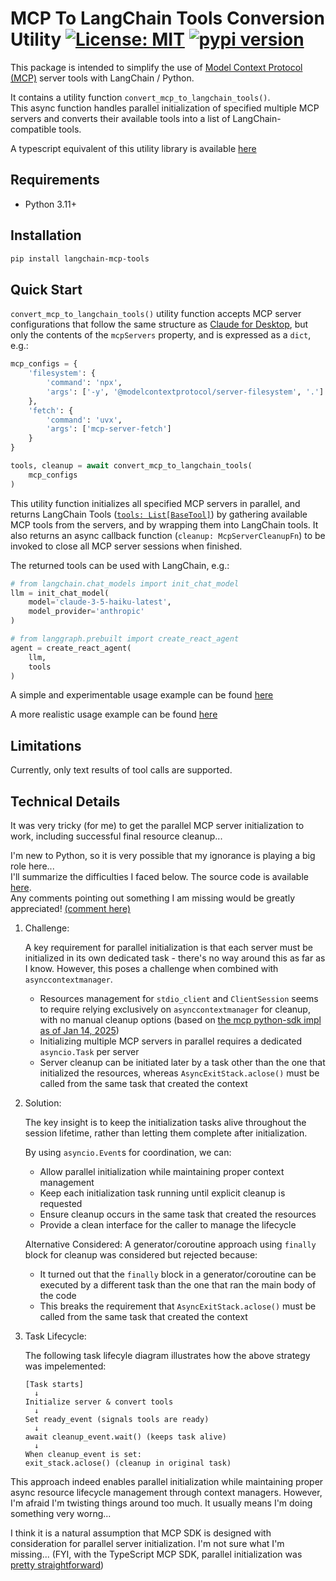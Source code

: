 # MCP To LangChain Tools Conversion Utility [![License: MIT](https://img.shields.io/badge/License-MIT-blue.svg)](https://github.com/hideya/langchain-mcp-tools-py/blob/main/LICENSE) [![pypi version](https://img.shields.io/pypi/v/langchain-mcp-tools.svg)](https://pypi.org/project/langchain-mcp-tools/)

This package is intended to simplify the use of
[Model Context Protocol (MCP)](https://modelcontextprotocol.io/)
server tools with LangChain / Python.

It contains a utility function `convert_mcp_to_langchain_tools()`.  
This async function handles parallel initialization of specified multiple MCP servers
and converts their available tools into a list of LangChain-compatible tools.

A typescript equivalent of this utility library is available
[here](https://www.npmjs.com/package/@h1deya/langchain-mcp-tools)

## Requirements

- Python 3.11+

## Installation

```bash
pip install langchain-mcp-tools
```

## Quick Start

`convert_mcp_to_langchain_tools()` utility function accepts MCP server configurations
that follow the same structure as
[Claude for Desktop](https://modelcontextprotocol.io/quickstart/user),
but only the contents of the `mcpServers` property,
and is expressed as a `dict`, e.g.:

```python
mcp_configs = {
    'filesystem': {
        'command': 'npx',
        'args': ['-y', '@modelcontextprotocol/server-filesystem', '.']
    },
    'fetch': {
        'command': 'uvx',
        'args': ['mcp-server-fetch']
    }
}

tools, cleanup = await convert_mcp_to_langchain_tools(
    mcp_configs
)
```

This utility function initializes all specified MCP servers in parallel,
and returns LangChain Tools
([`tools: List[BaseTool]`](https://python.langchain.com/api_reference/core/tools/langchain_core.tools.base.BaseTool.html#langchain_core.tools.base.BaseTool))
by gathering available MCP tools from the servers,
and by wrapping them into LangChain tools.
It also returns an async callback function (`cleanup: McpServerCleanupFn`)
to be invoked to close all MCP server sessions when finished.

The returned tools can be used with LangChain, e.g.:

```python
# from langchain.chat_models import init_chat_model
llm = init_chat_model(
    model='claude-3-5-haiku-latest',
    model_provider='anthropic'
)

# from langgraph.prebuilt import create_react_agent
agent = create_react_agent(
    llm,
    tools
)
```
A simple and experimentable usage example can be found
[here](https://github.com/hideya/langchain-mcp-tools-py-usage/blob/main/src/example.py)

A more realistic usage example can be found
[here](https://github.com/hideya/mcp-client-langchain-py)


## Limitations

Currently, only text results of tool calls are supported.

## Technical Details

It was very tricky (for me) to get the parallel MCP server initialization
to work, including successful final resource cleanup...

I'm new to Python, so it is very possible that my ignorance is playing
a big role here...  
I'll summarize the difficulties I faced below.
The source code is available
[here](https://github.com/hideya/langchain-mcp-tools-py/blob/main/src/langchain_mcp_tools/langchain_mcp_tools.py).  
Any comments pointing out something I am missing would be greatly appreciated!
[(comment here)](https://github.com/hideya/langchain-mcp-tools-ts/issues)

1. Challenge:

   A key requirement for parallel initialization is that each server must be
   initialized in its own dedicated task - there's no way around this as far as
   I know. However, this poses a challenge when combined with
   `asynccontextmanager`.

   - Resources management for `stdio_client` and `ClientSession` seems
     to require relying exclusively on `asynccontextmanager` for cleanup,
     with no manual cleanup options
     (based on [the mcp python-sdk impl as of Jan 14, 2025](https://github.com/modelcontextprotocol/python-sdk/tree/99727a9/src/mcp/client))
   - Initializing multiple MCP servers in parallel requires a dedicated
     `asyncio.Task` per server
   - Server cleanup can be initiated later by a task other than the one
     that initialized the resources, whereas `AsyncExitStack.aclose()` must be
     called from the same task that created the context

2. Solution:

   The key insight is to keep the initialization tasks alive throughout the
   session lifetime, rather than letting them complete after initialization.

   By using `asyncio.Event`s for coordination, we can:
   - Allow parallel initialization while maintaining proper context management
   - Keep each initialization task running until explicit cleanup is requested
   - Ensure cleanup occurs in the same task that created the resources
   - Provide a clean interface for the caller to manage the lifecycle

   Alternative Considered:
   A generator/coroutine approach using `finally` block for cleanup was
   considered but rejected because:
   - It turned out that the `finally` block in a generator/coroutine can be
     executed by a different task than the one that ran the main body of
     the code
   - This breaks the requirement that `AsyncExitStack.aclose()` must be
     called from the same task that created the context

3. Task Lifecycle:

   The following task lifecyle diagram illustrates how the above strategy
   was impelemented:
   ```
   [Task starts]
     ↓
   Initialize server & convert tools
     ↓
   Set ready_event (signals tools are ready)
     ↓
   await cleanup_event.wait() (keeps task alive)
     ↓
   When cleanup_event is set:
   exit_stack.aclose() (cleanup in original task)
   ```
This approach indeed enables parallel initialization while maintaining proper
async resource lifecycle management through context managers.
However, I'm afraid I'm twisting things around too much.
It usually means I'm doing something very worng...

I think it is a natural assumption that MCP SDK is designed with consideration
for parallel server initialization.
I'm not sure what I'm missing...
(FYI, with the TypeScript MCP SDK, parallel initialization was
[pretty straightforward](https://github.com/hideya/langchain-mcp-tools-ts/blob/main/src/langchain-mcp-tools.ts))
